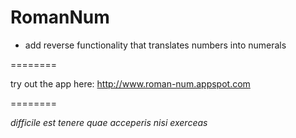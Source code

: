 RomanNum
========

- add reverse functionality that translates numbers into numerals

========

try out the app here: http://www.roman-num.appspot.com

========

*difficile est tenere quae acceperis nisi exerceas*
